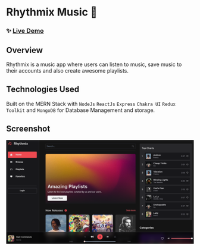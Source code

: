 # Rhythmix Music 🎵

### ✨ [Live Demo]([https://Rhythmix-music.vercel.app](https://rhythmix-music-player.vercel.app/home))

## Overview

Rhythmix is a music app where users can listen to music, save music to their accounts and also create awesome playlists.

## Technologies Used

Built on the MERN Stack with `NodeJs` `ReactJs` `Express` `Chakra UI` `Redux Toolkit` and `MongoDB` for Database Management and storage.

## Screenshot

![Home](./sc.png)
